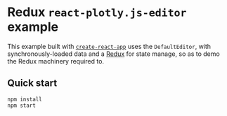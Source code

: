 # Redux `react-plotly.js-editor` example

This example built with [`create-react-app`](https://github.com/facebookincubator/create-react-app) uses the `DefaultEditor`, with synchronously-loaded data and a [Redux](https://redux.js.org) for state manage, so as to demo the Redux machinery required to.

## Quick start

```
npm install
npm start
```
